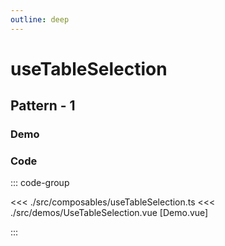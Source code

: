 ```yaml
---
outline: deep
---
```


<script setup>
import UseTableSelection from '../../src/demos/UseTableSelection.vue'

</script>

# useTableSelection

## Pattern - 1

### Demo

<UseTableSelection  />

### Code

::: code-group

<<< ./src/composables/useTableSelection.ts
<<< ./src/demos/UseTableSelection.vue [Demo.vue]

:::
